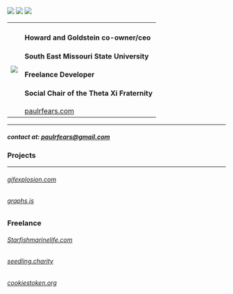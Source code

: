 
<img src="https://paulrfears.com/thing.svg"/>
<img src="https://paulrfears.com/waves_top.svg"/>
<img src="https://paulrfears.com/waves_bottom.svg"/>
<table>
  <tr>
  <td>
    <img src="https://user-images.githubusercontent.com/25472414/137795875-f575e6b2-c3f5-4ebb-b21e-1ab1aa411f78.gif"/>
  </td>
  <td>
    <h4>Howard and Goldstein co-owner/ceo</h4>
    <h4>South East Missouri State University</h4>
    <h4>Freelance Developer</h4>
    <h4>Social Chair of the Theta Xi Fraternity</h4>
    <a href="paulrfears.com">paulrfears.com</a>
  </td>
 </tr>
</table>






---
##### contact at: paulrfears@gmail.com
### Projects
---
###### [gifexplosion.com](https://gifexplosion.com)
###### [graphs.js](https://paulfears.github.io/Graphs/)

### Freelance
###### [Starfishmarinelife.com](https://starfishmarinelife.com/)
###### [seedling.charity](https://seedling.charity/)
###### [cookiestoken.org](https://cookiestoken.org/)



<!--
**paulfears/paulfears** is a ✨ _special_ ✨ repository because its `README.md` (this file) appears on your GitHub profile.

Here are some ideas to get you started:

- 🔭 I’m currently working on ...
- 🌱 I’m currently learning ...
- 👯 I’m looking to collaborate on ...
- 🤔 I’m looking for help with ...
- 💬 Ask me about ...
- 📫 How to reach me: ...
- 😄 Pronouns: ...
- ⚡ Fun fact: ...
-->
